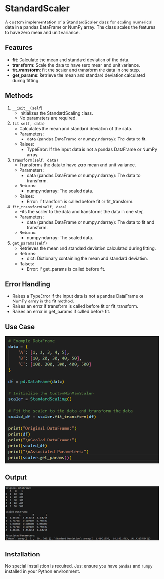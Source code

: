 # StandardScaler

A custom implementation of a StandardScaler class for scaling numerical data in a pandas DataFrame or NumPy array. The class scales the features to have zero mean and unit variance.

## Features

- **fit**: Calculate the mean and standard deviation of the data.
- **transform**: Scale the data to have zero mean and unit variance.
- **fit_transform**: Fit the scaler and transform the data in one step.
- **get_params**: Retrieve the mean and standard deviation calculated during fitting.

## Methods

1. `__init__(self)`
    - Initializes the StandardScaling class.
    - No parameters are required.
2. `fit(self, data)`
    - Calculates the mean and standard deviation of the data.
    - Parameters:
        - data (pandas.DataFrame or numpy.ndarray): The data to fit.
    - Raises:
        - TypeError: If the input data is not a pandas DataFrame or NumPy array.
3. `transform(self, data)`
    - Transforms the data to have zero mean and unit variance.
    - Parameters:
        - data (pandas.DataFrame or numpy.ndarray): The data to transform.
    - Returns:
        - numpy.ndarray: The scaled data.
    - Raises:
        - Error: If transform is called before fit or fit_transform.
4. `fit_transform(self, data)`
    - Fits the scaler to the data and transforms the data in one step.
    - Parameters:
        - data (pandas.DataFrame or numpy.ndarray): The data to fit and transform.
    - Returns:
        - numpy.ndarray: The scaled data.
5. `get_params(self)`
    - Retrieves the mean and standard deviation calculated during fitting.
    - Returns:
        - dict: Dictionary containing the mean and standard deviation.
    - Raises:
        - Error: If get_params is called before fit.

## Error Handling

- Raises a TypeError if the input data is not a pandas DataFrame or NumPy array in the fit method.
- Raises an error if transform is called before fit or fit_transform.
- Raises an error in get_params if called before fit.

## Use Case

![Use Case](images/use_case.png)

## Output

![Output](images/output.png)

## Installation

No special installation is required. Just ensure you have `pandas` and `numpy` installed in your Python environment.